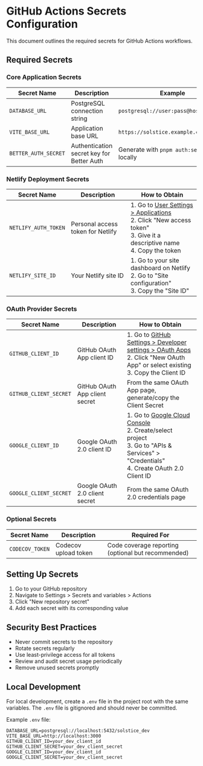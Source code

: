 # GitHub Actions Secrets Configuration

This document outlines the required secrets for GitHub Actions workflows.

## Required Secrets

### Core Application Secrets

| Secret Name          | Description                               | Example                                  |
| -------------------- | ----------------------------------------- | ---------------------------------------- |
| `DATABASE_URL`       | PostgreSQL connection string              | `postgresql://user:pass@host:5432/db`    |
| `VITE_BASE_URL`      | Application base URL                      | `https://solstice.example.com`           |
| `BETTER_AUTH_SECRET` | Authentication secret key for Better Auth | Generate with `pnpm auth:secret` locally |

### Netlify Deployment Secrets

| Secret Name          | Description                       | How to Obtain                                                                                                                                                           |
| -------------------- | --------------------------------- | ----------------------------------------------------------------------------------------------------------------------------------------------------------------------- |
| `NETLIFY_AUTH_TOKEN` | Personal access token for Netlify | 1. Go to [User Settings > Applications](https://app.netlify.com/user/applications)<br>2. Click "New access token"<br>3. Give it a descriptive name<br>4. Copy the token |
| `NETLIFY_SITE_ID`    | Your Netlify site ID              | 1. Go to your site dashboard on Netlify<br>2. Go to "Site configuration"<br>3. Copy the "Site ID"                                                                       |

### OAuth Provider Secrets

| Secret Name            | Description                    | How to Obtain                                                                                                                                                                 |
| ---------------------- | ------------------------------ | ----------------------------------------------------------------------------------------------------------------------------------------------------------------------------- |
| `GITHUB_CLIENT_ID`     | GitHub OAuth App client ID     | 1. Go to [GitHub Settings > Developer settings > OAuth Apps](https://github.com/settings/developers)<br>2. Click "New OAuth App" or select existing<br>3. Copy the Client ID  |
| `GITHUB_CLIENT_SECRET` | GitHub OAuth App client secret | From the same OAuth App page, generate/copy the Client Secret                                                                                                                 |
| `GOOGLE_CLIENT_ID`     | Google OAuth 2.0 client ID     | 1. Go to [Google Cloud Console](https://console.cloud.google.com/)<br>2. Create/select project<br>3. Go to "APIs & Services" > "Credentials"<br>4. Create OAuth 2.0 Client ID |
| `GOOGLE_CLIENT_SECRET` | Google OAuth 2.0 client secret | From the same OAuth 2.0 credentials page                                                                                                                                      |

### Optional Secrets

| Secret Name     | Description          | Required For                                       |
| --------------- | -------------------- | -------------------------------------------------- |
| `CODECOV_TOKEN` | Codecov upload token | Code coverage reporting (optional but recommended) |

## Setting Up Secrets

1. Go to your GitHub repository
2. Navigate to Settings > Secrets and variables > Actions
3. Click "New repository secret"
4. Add each secret with its corresponding value

## Security Best Practices

- Never commit secrets to the repository
- Rotate secrets regularly
- Use least-privilege access for all tokens
- Review and audit secret usage periodically
- Remove unused secrets promptly

## Local Development

For local development, create a `.env` file in the project root with the same variables. The `.env` file is gitignored and should never be committed.

Example `.env` file:

```env
DATABASE_URL=postgresql://localhost:5432/solstice_dev
VITE_BASE_URL=http://localhost:3000
GITHUB_CLIENT_ID=your_dev_client_id
GITHUB_CLIENT_SECRET=your_dev_client_secret
GOOGLE_CLIENT_ID=your_dev_client_id
GOOGLE_CLIENT_SECRET=your_dev_client_secret
```
